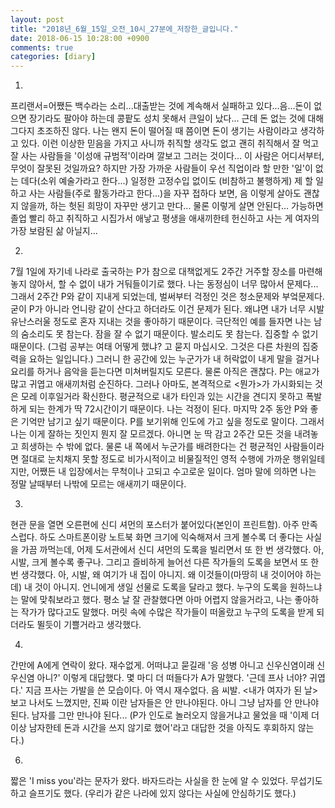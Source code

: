 ```yaml
---
layout: post
title: "2018년_6월_15일_오전_10시_27분에_저장한_글입니다."
date: 2018-06-15 10:28:00 +0900
comments: true 
categories: [diary] 
---
```

1.
프리랜서=어쨌든 백수라는 소리...대출받는 것에 계속해서 실패하고 있다...음...돈이 없으면 장기라도 팔아야 하는데 콩팥도 성치 못해서 큰일이 났다...
근데 돈 없는 것에 대해 그다지 초조하진 않다. 나는 왠지 돈이 떨어질 때 쯤이면 돈이 생기는 사람이라고 생각하고 있다. 이런 이상한 믿음을 가지고 사니까 취직할 생각도 없고 괜히 취직해서 잘 먹고 잘 사는 사람들을 '이성애 규범적'이라며 깔보고 그러는 것이다... 이 사람은 어디서부터, 무엇이 잘못된 것일까요? 하지만 가장 가까운 사람들이 우선 직업이라 할 만한 '일'이 없는 데다(소위 예술가라고 한다...) 일정한 고정수입 없이도 (비참하고 불행하게) 제 할 일 하고 사는 사람들(주로 활동가라고 한다...)을 자꾸 접하다 보면, 음 이렇게 살아도 괜찮지 않을까, 하는 헛된 희망이 자꾸만 생기고 만다... 물론 이렇게 살면 안된다... 가능하면 졸업 빨리 하고 취직하고 시집가서 애낳고 평생을 애새끼한테 헌신하고 사는 게 여자의 가장 보람된 삶 아닐지...

2.
7월 1일에 자기네 나라로 출국하는 P가 참으로 대책없게도 2주간 거주할 장소를 마련해놓지 않아서, 할 수 없이 내가 거둬들이기로 했다. 나는 동정심이 너무 많아서 문제다... 그래서 2주간 P와 같이 지내게 되었는데, 벌써부터 걱정인 것은 청소문제와 부엌문제다. 굳이 P가 아니라 언니랑 같이 산다고 하더라도 이건 문제가 된다. 왜냐면 내가 너무 시발 유난스러울 정도로 혼자 지내는 것을 좋아하기 때문이다. 극단적인 예를 들자면 나는 남의 숨소리도 못 참는다. 잠을 잘 수 없기 때문이다. 발소리도 못 참는다. 집중할 수 없기 때문이다. (그럼 공부는 여태 어떻게 했냐? 고 묻지 마십시오. 그것은 다른 차원의 집중력을 요하는 일입니다.) 그러니 한 공간에 있는 누군가가 내 허락없이 내게 말을 걸거나 요리를 하거나 음악을 듣는다면 미쳐버릴지도 모른다. 물론 아직은 괜찮다. P는 애교가 많고 귀엽고 애새끼처럼 순진하다. 그러나 아마도, 본격적으로 <뭔가>가 가시화되는 것은 모레 이후일거라 확신한다. 평균적으로 내가 타인과 있는 시간을 견디지 못하고 폭발하게 되는 한계가 딱 72시간이기 때문이다. 나는 걱정이 된다. 마지막 2주 동안 P와 좋은 기억만 남기고 싶기 때문이다. P를 보기위해 인도에 가고 싶을 정도로 말이다. 그래서 나는 이게 잘하는 짓인지 뭔지 잘 모르겠다. 아니면 눈 딱 감고 2주간 모든 것을 내려놓고 희생하는 수 밖에 없다. 물론 내 쪽에서 누군가를 배려한다는 건 평균적인 사람들이라면 절대로 눈치채지 못할 정도로 비가시적이고 비물질적인 영적 수행에 가까운 행위일테지만, 어쨌든 내 입장에서는 무척이나 고되고 수고로운 일이다. 엄마 말에 의하면 나는 정말 날때부터 나밖에 모르는 애새끼기 때문이다. 

3.
현관 문을 열면 오른편에 신디 셔먼의 포스터가 붙어있다(본인이 프린트함). 아주 만족스럽다. 하도 스마트폰이랑 노트북 화면 크기에 익숙해져서 크게 볼수록 더 좋다는 사실을 가끔 까먹는데, 어제 도서관에서 신디 셔먼의 도록을 빌리면서 또 한 번 생각했다. 아, 시발, 크게 볼수록 좋구나. 그리고 즐비하게 늘어선 다른 작가들의 도록을 보면서 또 한번 생각했다. 아, 시발, 왜 여기가 내 집이 아니지. 왜 이것들이(마땅히 내 것이어야 하는데) 내 것이 아니지. 언니에게 생일 선물로 도록을 달라고 했다. 누구의 도록을 원하느냐는 말에 맞춰보라고 했다. 평소 날 잘 관찰했다면 아마 어렵지 않을거라고, 나는 좋아하는 작가가 많다고도 말했다. 머릿 속에 수많은 작가들이 떠올랐고 누구의 도록을 받게 되더라도 뛸듯이 기쁠거라고 생각했다.

4.
간만에 A에게 연락이 왔다. 재수없게. 어떠냐고 묻길래 '응 성병 아니고 신우신염이래 신우신염 아니?' 이렇게 대답했다. 몇 마디 더 떠들다가 A가 말했다. '근데 프사 너야? 귀엽다.' 지금 프사는 가발을 쓴 모습이다. 아 역시 재수없다. 음 씨발. <내가 여자가 된 날> 보고 나서도 느꼈지만, 진짜 이란 남자들은 안 만나야된다. 아니 그냥 남자를 안 만나야 된다. 남자를 그만 만나야 된다... (P가 인도로 놀러오지 않을거냐고 물었을 때 '이제 더 이상 남자한테 돈과 시간을 쓰지 않기로 했어'라고 대답한 것을 아직도 후회하지 않는다.)

6.
짧은 'I miss you'라는 문자가 왔다. 바자드라는 사실을 한 눈에 알 수 있었다. 무섭기도 하고 슬프기도 했다.
(우리가 같은 나라에 있지 않다는 사실에 안심하기도 했다.)

 
